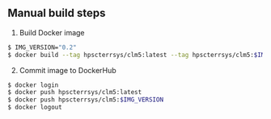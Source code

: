 ## Manual build steps

1. Build Docker image

```sh
$ IMG_VERSION="0.2"
$ docker build --tag hpscterrsys/clm5:latest --tag hpscterrsys/clm5:$IMG_VERSION .
```

2. Commit image to DockerHub

```sh
$ docker login
$ docker push hpscterrsys/clm5:latest
$ docker push hpscterrsys/clm5:$IMG_VERSION
$ docker logout
```

